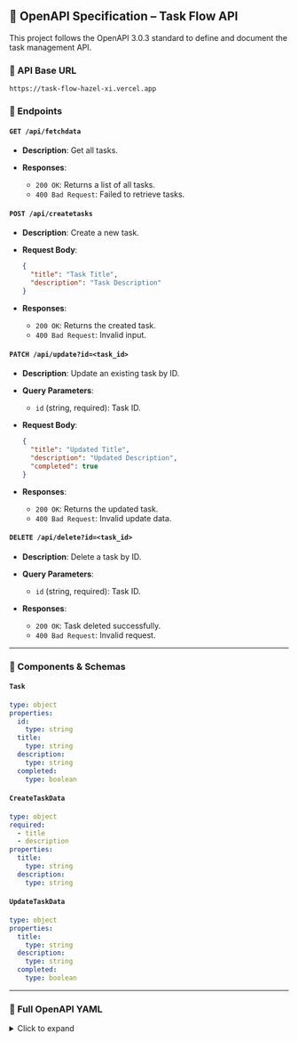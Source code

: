## 📘 OpenAPI Specification – Task Flow API

This project follows the OpenAPI 3.0.3 standard to define and document the task management API.

### 🔗 API Base URL

```
https://task-flow-hazel-xi.vercel.app
```

### 📂 Endpoints

#### `GET /api/fetchdata`

* **Description**: Get all tasks.
* **Responses**:

  * `200 OK`: Returns a list of all tasks.
  * `400 Bad Request`: Failed to retrieve tasks.

#### `POST /api/createtasks`

* **Description**: Create a new task.
* **Request Body**:

  ```json
  {
    "title": "Task Title",
    "description": "Task Description"
  }
  ```
* **Responses**:

  * `200 OK`: Returns the created task.
  * `400 Bad Request`: Invalid input.

#### `PATCH /api/update?id=<task_id>`

* **Description**: Update an existing task by ID.
* **Query Parameters**:

  * `id` (string, required): Task ID.
* **Request Body**:

  ```json
  {
    "title": "Updated Title",
    "description": "Updated Description",
    "completed": true
  }
  ```
* **Responses**:

  * `200 OK`: Returns the updated task.
  * `400 Bad Request`: Invalid update data.

#### `DELETE /api/delete?id=<task_id>`

* **Description**: Delete a task by ID.
* **Query Parameters**:

  * `id` (string, required): Task ID.
* **Responses**:

  * `200 OK`: Task deleted successfully.
  * `400 Bad Request`: Invalid request.

---

### 📌 Components & Schemas

#### `Task`

```yaml
type: object
properties:
  id:
    type: string
  title:
    type: string
  description:
    type: string
  completed:
    type: boolean
```

#### `CreateTaskData`

```yaml
type: object
required:
  - title
  - description
properties:
  title:
    type: string
  description:
    type: string
```

#### `UpdateTaskData`

```yaml
type: object
properties:
  title:
    type: string
  description:
    type: string
  completed:
    type: boolean
```

---

### 📄 Full OpenAPI YAML

<details>
<summary>Click to expand</summary>

```yaml
openapi: 3.0.3
info:
  title: Task Flow API
  version: 1.0.0
  description: API for managing tasks with proper CRUD flow

servers:
  - url: https://task-flow-hazel-xi.vercel.app

paths:
  /api/fetchdata:
    get:
      summary: Get all tasks
      responses:
        '200':
          description: List of tasks
          content:
            application/json:
              schema:
                type: object
                properties:
                  data:
                    type: array
                    items:
                      $ref: '#/components/schemas/Task'
        '400':
          description: Bad Request

  /api/createtasks:
    post:
      summary: Create a new task
      requestBody:
        required: true
        content:
          application/json:
            schema:
              $ref: '#/components/schemas/CreateTaskData'
      responses:
        '200':
          description: Task created successfully
          content:
            application/json:
              schema:
                $ref: '#/components/schemas/Task'
        '400':
          description: Invalid input

  /api/update:
    patch:
      summary: Update an existing task
      parameters:
        - name: id
          in: query
          required: true
          schema:
            type: string
      requestBody:
        required: true
        content:
          application/json:
            schema:
              $ref: '#/components/schemas/UpdateTaskData'
      responses:
        '200':
          description: Task updated successfully
          content:
            application/json:
              schema:
                type: object
                properties:
                  data:
                    $ref: '#/components/schemas/Task'
        '400':
          description: Invalid request

  /api/delete:
    delete:
      summary: Delete a task by ID
      parameters:
        - name: id
          in: query
          required: true
          schema:
            type: string
      responses:
        '200':
          description: Task deleted successfully
        '400':
          description: Bad Request

components:
  schemas:
    Task:
      type: object
      properties:
        id:
          type: string
        title:
          type: string
        description:
          type: string
        completed:
          type: boolean

    CreateTaskData:
      type: object
      required:
        - title
        - description
      properties:
        title:
          type: string
        description:
          type: string

    UpdateTaskData:
      type: object
      properties:
        title:
          type: string
        description:
          type: string
        completed:
          type: boolean
```

</details>

